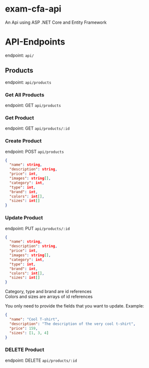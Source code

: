 # exam-cfa-api
An Api using ASP .NET Core and Entity Framework

# API-Endpoints
endpoint: `api/`

## Products
endpoint: `api/products`

### Get All Products
endpoint: GET `api/products`

### Get Product
endpoint: GET `api/products/:id`

### Create Product
endpoint: POST `api/products`

```json
{
  "name": string,
  "description": string,
  "price": int,
  "images": string[],
  "category": int,
  "type": int,
  "brand": int,
  "colors": int[],
  "sizes": int[]
}
```

### Update Product
endpoint: PUT `api/products/:id`

```json
{
  "name": string,
  "description": string,
  "price": int,
  "images": string[],
  "category": int,
  "type": int,
  "brand": int,
  "colors": int[],
  "sizes": int[]
}
```
Category, type and brand are id references  
Colors and sizes are arrays of id references

You only need to provide the fields that you want to update. Example:

```json
{
  "name": "Cool T-shirt",
  "description": "The description of the very cool t-shirt",
  "price": 159,
  "sizes": [1, 3, 4]
}
```
### DELETE Product
endpoint: DELETE `api/products/:id`


